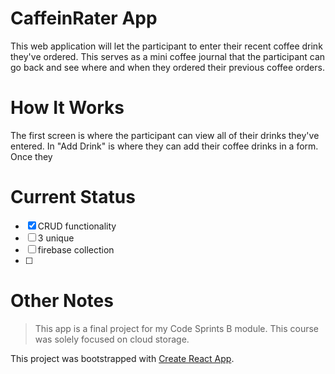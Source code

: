 # CaffeinRater App

This web application will let the participant to enter their recent coffee drink they've ordered. This serves as a mini coffee journal that the participant can go back and see where and when they ordered their previous coffee orders.

# How It Works
The first screen is where the participant can view all of their drinks they've entered. In "Add Drink" is where they can add their coffee drinks in a form. Once they 

# Current Status
- [x] CRUD functionality
- [ ] 3 unique 
- [ ] firebase collection
- [ ] 

# Other Notes
> This app is a final project for my Code Sprints B module. This course was solely focused on cloud storage.

This project was bootstrapped with [Create React App](https://github.com/facebook/create-react-app).